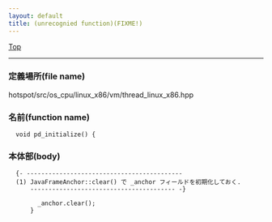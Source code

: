 ```yaml
---
layout: default
title: (unrecognied function)(FIXME!)
---
```

[Top](../index.html)

--- 
### 定義場所(file name)
hotspot/src/os_cpu/linux_x86/vm/thread_linux_x86.hpp

### 名前(function name)
```
  void pd_initialize() {
```

### 本体部(body)
```
  {- -------------------------------------------
  (1) JavaFrameAnchor::clear() で _anchor フィールドを初期化しておく.
      ---------------------------------------- -}

	    _anchor.clear();
	  }
	
```


